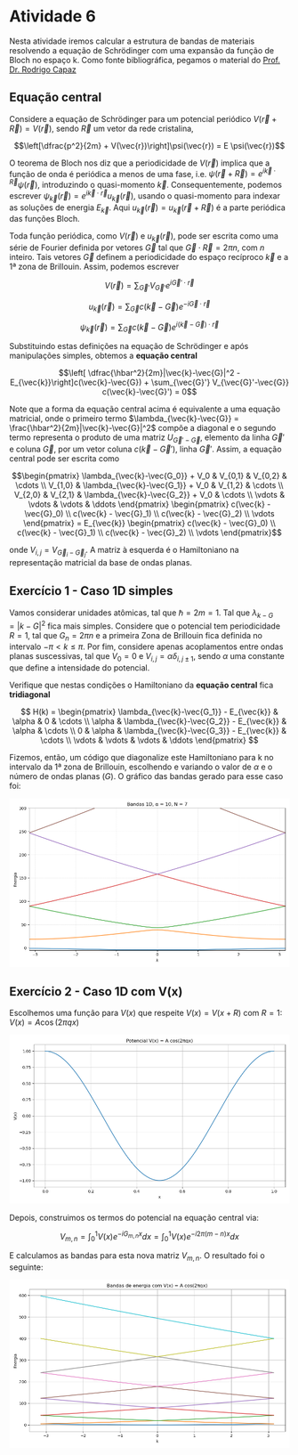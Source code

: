 # Atividade 6

Nesta atividade iremos calcular a estrutura de bandas de materiais resolvendo a equação de Schrödinger com uma expansão da função de Bloch no espaço k. Como fonte bibliográfica, pegamos o material do [Prof. Dr. Rodrigo Capaz](https://www.if.ufrj.br/~capaz/fmc/cap5-eletrons.pdf#page=21.08)

## Equação central

Considere a equação de Schrödinger para um potencial periódico $V(\vec{r}+\vec{R}) = V(\vec{r})$, sendo $\vec{R}$ um vetor da rede cristalina,

$$\left[\dfrac{p^2}{2m} + V(\vec{r})\right]\psi(\vec{r}) = E \psi(\vec{r})$$

O teorema de Bloch nos diz que a periodicidade de $V(\vec{r})$ implica que a função de onda é periódica a menos de uma fase, i.e. $\psi(\vec{r}+\vec{R}) = e^{i\vec{k}\cdot\vec{R}}\psi(\vec{r})$, introduzindo o quasi-momento $\vec{k}$. Consequentemente, podemos escrever $\psi_{\vec{k}}(\vec{r}) = e^{i\vec{k}\cdot\vec{r}} u_{\vec{k}}(\vec{r})$, usando o quasi-momento para indexar as soluções de energia $E_{\vec{k}}$. Aqui $u_{\vec{k}}(\vec{r}) = u_{\vec{k}}(\vec{r}+\vec{R})$ é a parte periódica das funções Bloch.

Toda função periódica, como $V(\vec{r})$ e $u_{\vec{k}}(\vec{r})$, pode ser escrita como uma série de Fourier definida por vetores $\vec{G}$ tal que $\vec{G}\cdot\vec{R} = 2\pi n$, com $n$ inteiro. Tais vetores $\vec{G}$ definem a periodicidade do espaço recíproco $\vec{k}$ e a 1ª zona de Brillouin. Assim, podemos escrever

$$V(\vec{r}) = \sum_{\vec{G}'} V_{\vec{G}'} e^{i\vec{G}'\cdot\vec{r}}$$

$$u_{\vec{k}}(\vec{r}) = \sum_{\vec{G}} c(\vec{k}-\vec{G}) e^{-i\vec{G}\cdot\vec{r}}$$

$$\psi_{\vec{k}}(\vec{r}) = \sum_{\vec{G}} c(\vec{k}-\vec{G}) e^{i(\vec{k}-\vec{G})\cdot\vec{r}}$$

Substituindo estas definições na equação de Schrödinger e após manipulações simples, obtemos a **equação central**

$$\left[ \dfrac{\hbar^2}{2m}|\vec{k}-\vec{G}|^2 -E_{\vec{k}}\right]c(\vec{k}-\vec{G}) + \sum_{\vec{G}'} V_{\vec{G}'-\vec{G}} c(\vec{k}-\vec{G}') = 0$$

Note que a forma da equação central acima é equivalente a uma equação matricial, onde o primeiro termo $\lambda_{\vec{k}-\vec{G}} = \frac{\hbar^2}{2m}|\vec{k}-\vec{G}|^2$ compõe a diagonal e o segundo termo representa o produto de uma matriz $U_{\vec{G}'-\vec{G}}$, elemento da linha $\vec{G}'$ e coluna $\vec{G}$, por um vetor coluna $c(\vec{k}-\vec{G}')$, linha $\vec{G}'$. Assim, a equação central pode ser escrita como

```math
\begin{pmatrix}
\lambda_{\vec{k}-\vec{G_0}} + V_0 & V_{0,1} & V_{0,2} & \cdots
\\
V_{1,0} & \lambda_{\vec{k}-\vec{G_1}} + V_0 & V_{1,2} & \cdots
\\
V_{2,0} & V_{2,1} & \lambda_{\vec{k}-\vec{G_2}} + V_0 & \cdots
\\
\vdots & \vdots & \vdots & \ddots
\end{pmatrix}
\begin{pmatrix}
c(\vec{k} - \vec{G}_0)
\\
c(\vec{k} - \vec{G}_1)
\\
c(\vec{k} - \vec{G}_2)
\\
\vdots
\end{pmatrix}
= E_{\vec{k}}
\begin{pmatrix}
c(\vec{k} - \vec{G}_0)
\\
c(\vec{k} - \vec{G}_1)
\\
c(\vec{k} - \vec{G}_2)
\\
\vdots
\end{pmatrix}
```

onde $V_{i,j} = V_{\vec{G}_i-\vec{G}_j}$. A matriz à esquerda é o Hamiltoniano na representação matricial da base de ondas planas.

## Exercício 1 - Caso 1D simples

Vamos considerar unidades atômicas, tal que $\hbar = 2m = 1$. Tal que $\lambda_{k-G} = |k-G|^2$ fica mais simples. Considere que o potencial tem periodicidade $R = 1$, tal que $G_n = 2\pi n$ e a primeira Zona de Brillouin fica definida no intervalo $-\pi < k \leq \pi$. Por fim, considere apenas acoplamentos entre ondas planas suscessivas, tal que $V_0 = 0$ e $V_{i,j} = \alpha \delta_{i,j\pm 1}$, sendo $\alpha$ uma constante que define a intensidade do potencial.

Verifique que nestas condições o Hamiltoniano da **equação central** fica **tridiagonal**

$$
H(k) = 
\begin{pmatrix}
\lambda_{\vec{k}-\vec{G_1}} - E_{\vec{k}} & \alpha & 0 & \cdots
\\
\alpha & \lambda_{\vec{k}-\vec{G_2}} - E_{\vec{k}} & \alpha & \cdots
\\
0 & \alpha & \lambda_{\vec{k}-\vec{G_3}} - E_{\vec{k}} & \cdots
\\
\vdots & \vdots & \vdots & \ddots
\end{pmatrix}
$$

Fizemos, então, um código que diagonalize este Hamiltoniano para k no intervalo da 1ª zona de Brillouin, escolhendo e variando o valor de $\alpha$ e o número de ondas planas ($G$). O gráfico das bandas gerado para esse caso foi:

<img src="exercicio1-1.png" width="600"/>



## Exercício 2 - Caso 1D com V(x)

Escolhemos uma função para $V(x)$ que respeite $V(x) = V(x+R)$ com $R=1$: $V(x) = A \cos(2\pi q x)$

<img src="exercicio2-1.png" width="600"/>

Depois, construimos os termos do potencial na equação central via:

$$V_{m,n} = \int_0^1 V(x)e^{-i G_{m,n}x}dx = \int_0^1 V(x)e^{-i 2\pi(m-n)x}dx$$

E calculamos as bandas para esta nova matriz $V_{m,n}$. O resultado foi o seguinte:

<img src="exercicio2-2.png" width="600"/>